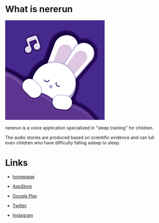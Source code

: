 # What is nererun

<img width="320px" src="./icon.png" />

nererun is a voice application specialized in "sleep training" for children.

The audio stories are produced based on scientific evidence and can lull even children who have difficulty falling asleep to sleep.

# Links

- [homepage](https://nererunkids.studio.site/)

- [AppStore](https://apps.apple.com/us/app/id1591420871)

- [Google Play](https://play.google.com/store/apps/details?id=tokyo.gajo.app.android.nererun)

- [Twitter](https://twitter.com/nererun_jp)

- [Instagram](https://www.instagram.com/nererun_jp/)


